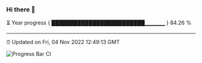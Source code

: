 ### Hi there 👋

⏳ Year progress { █████████████████████████▁▁▁▁▁ } 84.26 %

---

⏰ Updated on Fri, 04 Nov 2022 12:49:13 GMT

![Progress Bar CI](https://github.com/ZhaoGui/ZhaoGui/workflows/Progress%20Bar%20CI/badge.svg)
